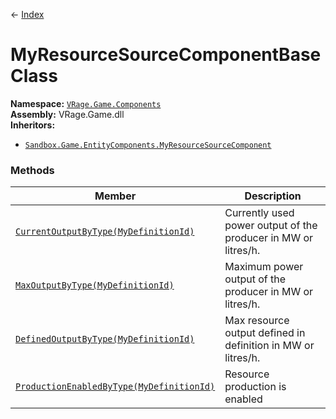 ← [Index](Api-Index)
# MyResourceSourceComponentBase Class
**Namespace:** [`VRage.Game.Components`](VRage.Game.Components)  
**Assembly:** VRage.Game.dll  
**Inheritors:**
* [`Sandbox.Game.EntityComponents.MyResourceSourceComponent`](Sandbox.Game.EntityComponents.MyResourceSourceComponent)

### Methods
|Member|Description|
|---|---|
|[`CurrentOutputByType(MyDefinitionId)`](VRage.Game.Components.CurrentOutputByType)|Currently used power output of the producer in MW or litres/h.|
|[`MaxOutputByType(MyDefinitionId)`](VRage.Game.Components.MaxOutputByType)|Maximum power output of the producer in MW or litres/h.|
|[`DefinedOutputByType(MyDefinitionId)`](VRage.Game.Components.DefinedOutputByType)|Max resource output defined in definition in MW or litres/h.|
|[`ProductionEnabledByType(MyDefinitionId)`](VRage.Game.Components.ProductionEnabledByType)|Resource production is enabled|
